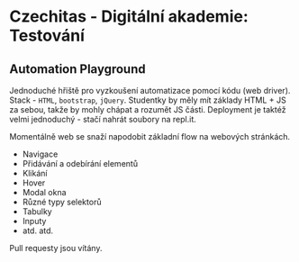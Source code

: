 # Czechitas - Digitální akademie: Testování

## Automation Playground

Jednoduché hřiště pro vyzkoušení automatizace pomocí kódu (web driver).
Stack - `HTML`, `bootstrap`, `jQuery`.
Studentky by měly mít základy HTML + JS za sebou, takže by mohly chápat a rozumět JS části. Deployment je taktéž velmi jednoduchý - stačí nahrát soubory na repl.it.

Momentálně web se snaží napodobit základní flow na webových stránkách.
* Navigace
* Přidávání a odebírání elementů
* Klikání
* Hover
* Modal okna
* Různé typy selektorů
* Tabulky
* Inputy
* atd. atd.

Pull requesty jsou vítány.
